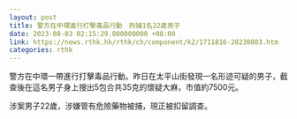 ```yaml
---
layout: post
title: 警方在中環進行打擊毒品行動　拘捕1名22歲男子
date: 2023-08-03 02:15:29.000000000 +08:00
link: https://news.rthk.hk/rthk/ch/component/k2/1711816-20230803.htm
categories: rthk
---
```


警方在中環一帶進行打擊毒品行動。昨日在太平山街發現一名形迹可疑的男子，截查後在這名男子身上搜出5包合共35克的懷疑大麻，市值約7500元。

涉案男子22歲，涉嫌管有危險藥物被捕，現正被扣留調查。

